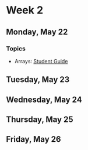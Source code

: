# Week 2

## Monday, May 22

### Topics

- Arrays: [Student Guide](./arrays.md)

## Tuesday, May 23

## Wednesday, May 24

## Thursday, May 25

## Friday, May 26